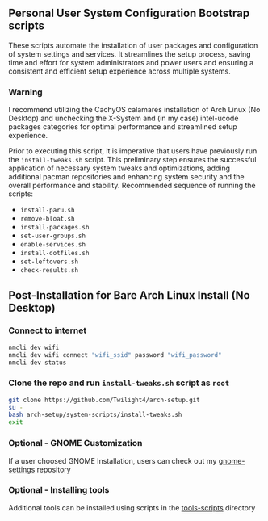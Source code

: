 ## Personal User System Configuration Bootstrap scripts
These scripts automate the installation of user packages and configuration of system settings and services.
It streamlines the setup process, saving time and effort for system administrators and power users and ensuring a consistent and efficient setup experience across multiple systems.

### Warning
I recommend utilizing the CachyOS calamares installation of Arch Linux (No Desktop) and unchecking the X-System and (in my case) intel-ucode packages categories
for optimal performance and streamlined setup experience.

Prior to executing this script, it is imperative that users have previously run the `install-tweaks.sh` script.
This preliminary step ensures the successful application of necessary system tweaks and optimizations, adding additional pacman repositories and 
enhancing system security and the overall performance and stability.
Recommended sequence of running the scripts:
- `install-paru.sh`
- `remove-bloat.sh`
- `install-packages.sh`
- `set-user-groups.sh`
- `enable-services.sh`
- `install-dotfiles.sh`
- `set-leftovers.sh`
- `check-results.sh`

## Post-Installation for Bare Arch Linux Install (No Desktop)
### Connect to internet
```bash
nmcli dev wifi
nmcli dev wifi connect "wifi_ssid" password "wifi_password"
nmcli dev status
```

### Clone the repo and run `install-tweaks.sh` script as `root`
```bash
git clone https://github.com/Twilight4/arch-setup.git
su -
bash arch-setup/system-scripts/install-tweaks.sh
exit
```

### Optional - GNOME Customization
If a user choosed GNOME Installation, users can check out my [gnome-settings](https://github.com/Twilight4/gnome-settings/) repository

### Optional - Installing tools
Additional tools can be installed using scripts in the [tools-scripts](https://github.com/Twilight4/arch-setup/tree/main/tools-scripts) directory
